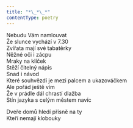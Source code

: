 ```yaml
---
title: "*\_*\_*"
contentType: poetry
---
```


<section>

Nebudu Vám namlouvat  
Že slunce vychází v 7.30  
Zvířata mají své tabatěrky  
Něžné oči i zácpu  
Mraky na klíček  
Stěží čitelný nápis  
Snad i návod  
Které souhvězdí je mezi palcem a ukazováčkem  
Ale pořád ještě vím  
Že v prádle dál chrastí dlažba  
Stín jazyka s celým městem navíc

</section>

<section>

Dveře domů hledí přísně na ty  
Kteří nemají klobouky

</section>
